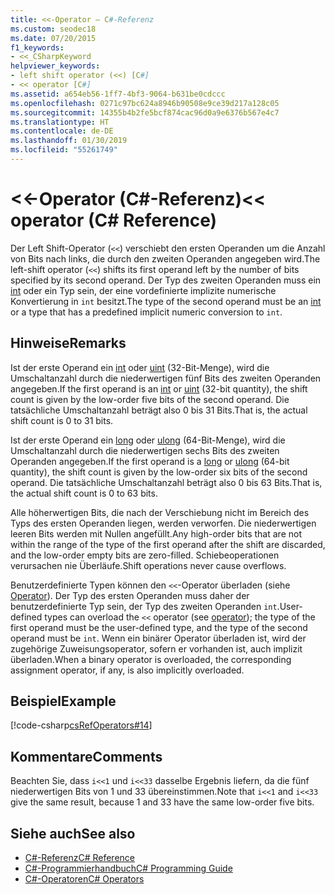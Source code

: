 ```yaml
---
title: <<-Operator – C#-Referenz
ms.custom: seodec18
ms.date: 07/20/2015
f1_keywords:
- <<_CSharpKeyword
helpviewer_keywords:
- left shift operator (<<) [C#]
- << operator [C#]
ms.assetid: a654eb56-1ff7-4bf3-9064-b631be0cdccc
ms.openlocfilehash: 0271c97bc624a8946b90508e9ce39d217a128c05
ms.sourcegitcommit: 14355b4b2fe5bcf874cac96d0a9e6376b567e4c7
ms.translationtype: HT
ms.contentlocale: de-DE
ms.lasthandoff: 01/30/2019
ms.locfileid: "55261749"
---
```

# <a name="-operator-c-reference"></a><span data-ttu-id="f9af8-102">\<\<-Operator (C#-Referenz)</span><span class="sxs-lookup"><span data-stu-id="f9af8-102">\<\< operator (C# Reference)</span></span>

<span data-ttu-id="f9af8-103">Der Left Shift-Operator (`<<`) verschiebt den ersten Operanden um die Anzahl von Bits nach links, die durch den zweiten Operanden angegeben wird.</span><span class="sxs-lookup"><span data-stu-id="f9af8-103">The left-shift operator (`<<`) shifts its first operand left by the number of bits specified by its second operand.</span></span> <span data-ttu-id="f9af8-104">Der Typ des zweiten Operanden muss ein [int](../keywords/int.md) oder ein Typ sein, der eine vordefinierte implizite numerische Konvertierung in `int` besitzt.</span><span class="sxs-lookup"><span data-stu-id="f9af8-104">The type of the second operand must be an [int](../keywords/int.md) or a type that has a predefined implicit numeric conversion to `int`.</span></span>

## <a name="remarks"></a><span data-ttu-id="f9af8-105">Hinweise</span><span class="sxs-lookup"><span data-stu-id="f9af8-105">Remarks</span></span>

<span data-ttu-id="f9af8-106">Ist der erste Operand ein [int](../keywords/int.md) oder [uint](../keywords/uint.md) (32-Bit-Menge), wird die Umschaltanzahl durch die niederwertigen fünf Bits des zweiten Operanden angegeben.</span><span class="sxs-lookup"><span data-stu-id="f9af8-106">If the first operand is an [int](../keywords/int.md) or [uint](../keywords/uint.md) (32-bit quantity), the shift count is given by the low-order five bits of the second operand.</span></span> <span data-ttu-id="f9af8-107">Die tatsächliche Umschaltanzahl beträgt also 0 bis 31 Bits.</span><span class="sxs-lookup"><span data-stu-id="f9af8-107">That is, the actual shift count is 0 to 31 bits.</span></span>

<span data-ttu-id="f9af8-108">Ist der erste Operand ein [long](../keywords/long.md) oder [ulong](../keywords/ulong.md) (64-Bit-Menge), wird die Umschaltanzahl durch die niederwertigen sechs Bits des zweiten Operanden angegeben.</span><span class="sxs-lookup"><span data-stu-id="f9af8-108">If the first operand is a [long](../keywords/long.md) or [ulong](../keywords/ulong.md) (64-bit quantity), the shift count is given by the low-order six bits of the second operand.</span></span> <span data-ttu-id="f9af8-109">Die tatsächliche Umschaltanzahl beträgt also 0 bis 63 Bits.</span><span class="sxs-lookup"><span data-stu-id="f9af8-109">That is, the actual shift count is 0 to 63 bits.</span></span>

<span data-ttu-id="f9af8-110">Alle höherwertigen Bits, die nach der Verschiebung nicht im Bereich des Typs des ersten Operanden liegen, werden verworfen. Die niederwertigen leeren Bits werden mit Nullen angefüllt.</span><span class="sxs-lookup"><span data-stu-id="f9af8-110">Any high-order bits that are not within the range of the type of the first operand after the shift are discarded, and the low-order empty bits are zero-filled.</span></span> <span data-ttu-id="f9af8-111">Schiebeoperationen verursachen nie Überläufe.</span><span class="sxs-lookup"><span data-stu-id="f9af8-111">Shift operations never cause overflows.</span></span>

<span data-ttu-id="f9af8-112">Benutzerdefinierte Typen können den `<<`-Operator überladen (siehe [Operator](../keywords/operator.md)). Der Typ des ersten Operanden muss daher der benutzerdefinierte Typ sein, der Typ des zweiten Operanden `int`.</span><span class="sxs-lookup"><span data-stu-id="f9af8-112">User-defined types can overload the `<<` operator (see [operator](../keywords/operator.md)); the type of the first operand must be the user-defined type, and the type of the second operand must be `int`.</span></span> <span data-ttu-id="f9af8-113">Wenn ein binärer Operator überladen ist, wird der zugehörige Zuweisungsoperator, sofern er vorhanden ist, auch implizit überladen.</span><span class="sxs-lookup"><span data-stu-id="f9af8-113">When a binary operator is overloaded, the corresponding assignment operator, if any, is also implicitly overloaded.</span></span>

## <a name="example"></a><span data-ttu-id="f9af8-114">Beispiel</span><span class="sxs-lookup"><span data-stu-id="f9af8-114">Example</span></span>

[!code-csharp[csRefOperators#14](~/samples/snippets/csharp/VS_Snippets_VBCSharp/csrefOperators/CS/csrefOperators.cs#14)]

## <a name="comments"></a><span data-ttu-id="f9af8-115">Kommentare</span><span class="sxs-lookup"><span data-stu-id="f9af8-115">Comments</span></span>

<span data-ttu-id="f9af8-116">Beachten Sie, dass `i<<1` und `i<<33` dasselbe Ergebnis liefern, da die fünf niederwertigen Bits von 1 und 33 übereinstimmen.</span><span class="sxs-lookup"><span data-stu-id="f9af8-116">Note that `i<<1` and `i<<33` give the same result, because 1 and 33 have the same low-order five bits.</span></span>

## <a name="see-also"></a><span data-ttu-id="f9af8-117">Siehe auch</span><span class="sxs-lookup"><span data-stu-id="f9af8-117">See also</span></span>

- [<span data-ttu-id="f9af8-118">C#-Referenz</span><span class="sxs-lookup"><span data-stu-id="f9af8-118">C# Reference</span></span>](../index.md)
- [<span data-ttu-id="f9af8-119">C#-Programmierhandbuch</span><span class="sxs-lookup"><span data-stu-id="f9af8-119">C# Programming Guide</span></span>](../../programming-guide/index.md)
- [<span data-ttu-id="f9af8-120">C#-Operatoren</span><span class="sxs-lookup"><span data-stu-id="f9af8-120">C# Operators</span></span>](index.md)
